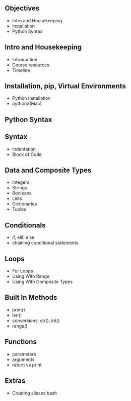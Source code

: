 ## Objectives
-   Intro and Housekeeping
-   Installation
-   Python Syntax

## Intro and Housekeeping
-   Introduction
-   Course resources
-   Timeline

## Installation, pip, Virtual Environments
-   Python Installation
-   python3(Mac)

## Python Syntax
## Syntax
-   Indentation
-   Block of Code
## Data and Composite Types
-   Integers
-   Strings
-   Booleans
-   Lists
-   Dictionaries
-   Tuples
## Conditionals
-   if, elif, else
-   chaining conditional statements
## Loops
-   For Loops
-   Using With Range
-   Using With Composite Types
## Built In Methods
-   print()
-   len()
-   conversions: str(), int()
-   range()
## Functions
-   parameters
-   arguments
-   return vs print

## Extras
-   Creating aliases bash